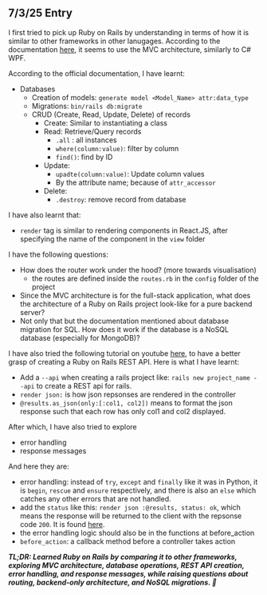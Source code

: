 ## 7/3/25 Entry
I first tried to pick up Ruby on Rails by understanding in terms of how it is similar to other frameworks in other lanugages. According to the documentation <a href="https://guides.rubyonrails.org/getting_started.html">here</a>, it seems to use the MVC architecture, similarly to C# WPF.

According to the official documentation, I have learnt:
- Databases
    - Creation of models: ```generate model <Model_Name> attr:data_type```
    - Migrations: ```bin/rails db:migrate```
    - CRUD (Create, Read, Update, Delete) of records
        - Create: Similar to instantiating a class
        - Read: Retrieve/Query records
            - ```.all``` : all instances
            - ```where(column:value)```: filter by column
            - ```find()```: find by ID
        - Update:
            - ```upadte(column:value)```: Update column values
            - By the attribute name; because of ```attr_accessor```
        - Delete:
            - ```.destroy```: remove record from database

I have also learnt that:
- ```render``` tag is similar to rendering components in React.JS, after specifying the name of the component in the ```view``` folder


I have the following questions:
- How does the router work under the hood? (more towards visualisation)
    - the routes are defined inside the ```routes.rb``` in the ```config``` folder of the project
- Since the MVC architecture is for the full-stack application, what does the architecture of a Ruby on Rails project look-like for a pure backend server?
- Not only that but the documentation mentioned about database migration for SQL. How does it work if the database is a NoSQL database (especially for MongoDB)?


I have also tried the following tutorial on youtube <a href ="https://www.youtube.com/watch?v=aigDyaxGsRo&t=46s">here</a>, to have a better grasp of creating a Ruby on Rails REST API. Here is what I have learnt:
- Add a ```--api``` when creating a rails project like: ```rails new project_name --api``` to create a REST api for rails.
- ```render json:``` is how json repsonses are rendered in the controller
- ```@results.as_json(only:[:col1, col2])``` means to format the json response such that each row has only col1 and col2 displayed.

After which, I have also tried to explore
- error handling
- response messages

And here they are:
- error handling: instead of  ```try```, ```except``` and ```finally``` like it was in Python, it is ```begin```, ```rescue``` and ```ensure``` respectively, and there is also an ```else``` which catches any other errors that are not handled.
- add the ```status``` like this: ```render json :@results, status: ok```, which means the response will be returned to the client with the repsonse code ``200``. It is found <a href="https://www.youtube.com/watch?v=36M2BSA2LYk">here</a>.
- the error handling logic should also be in the functions at before_action
- ```before_action```: a callback method before a controller takes action

***TL;DR: Learned **Ruby on Rails** by comparing it to other frameworks, exploring **MVC architecture, database operations, REST API creation, error handling, and response messages**, while raising questions about **routing, backend-only architecture, and NoSQL migrations**. 🚀***